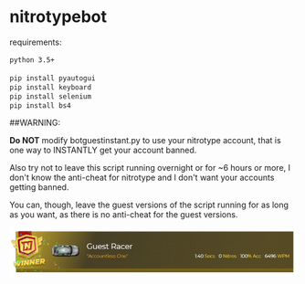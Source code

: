 # nitrotypebot

requirements:
```
python 3.5+

pip install pyautogui
pip install keyboard
pip install selenium
pip install bs4
```

##WARNING:

**Do NOT** modify botguestinstant.py to use your nitrotype account,
that is one way to INSTANTLY get your account banned.


Also try not to leave this script running overnight or for ~6 hours or
more, I don't know the anti-cheat for nitrotype and I don't want
your accounts getting banned.

You can, though, leave the guest versions of the script running for as long
as you want, as there is no anti-cheat for the guest versions.

![6,000 wpm](assets/nitrotype.png)
